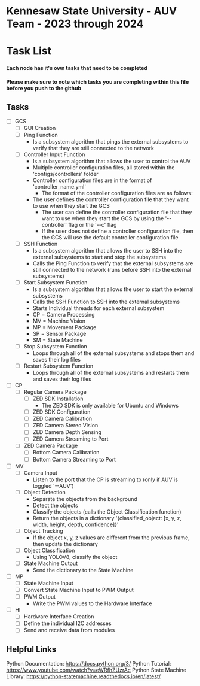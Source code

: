 # Kennesaw State University - AUV Team - 2023 through 2024 #

# Task List #
#### Each node has it's own tasks that need to be completed ####
#### Please make sure to note which tasks you are completing within this file before you push to the github ####

## Tasks ##
- [ ] GCS
    - [ ] GUI Creation
    - [ ] Ping Function
        - Is a subsystem algorithm that pings the external subsystems to verify that they are still connected to the network
    - [ ] Controller Input Function
        - Is a subsystem algorithm that allows the user to control the AUV
        - Multiple controller configuration files, all stored within the 'configs/controllers' folder
        - Controller configuration files are in the format of 'controller_name.yml'
            - The format of the controller configuration files are as follows:
        - The user defines the controller configuration file that they want to use when they start the GCS
            - The user can define the controller configuration file that they want to use when they start the GCS by using the '--controller' flag or the '--c' flag
            - If the user does not define a controller configuration file, then the GCS will use the default controller configuration file
    - [ ] SSH Function
        - Is a subsystem algorithm that allows the user to SSH into the external subsystems to start and stop the subsystems
        - Calls the Ping Function to verify that the external subsystems are still connected to the network (runs before SSH into the external subsystems)
    - [ ] Start Subsystem Function
        - Is a subsystem algorithm that allows the user to start the external subsystems
        - Calls the SSH Function to SSH into the external subsystems
        - Starts Individual threads for each external subsystem
         - CP = Camera Processing
         - MV = Machine Vision
         - MP = Movement Package
         - SP = Sensor Package
         - SM = State Machine
    - [ ] Stop Subsystem Function
        - Loops through all of the external subsystems and stops them and saves their log files
    - [ ] Restart Subsystem Function
        - Loops through all of the external subsystems and restarts them and saves their log files
- [ ] CP
  - [ ] Regular Camera Package
    - [ ] ZED SDK Installation
        - The ZED SDK is only available for Ubuntu and Windows
    - [ ] ZED SDK Configuration
    - [ ] ZED Camera Calibration
    - [ ] ZED Camera Stereo Vision
    - [ ] ZED Camera Depth Sensing
    - [ ] ZED Camera Streaming to Port
  - [ ] ZED Camera Package
    - [ ] Bottom Camera Calibration
    - [ ] Bottom Camera Streaming to Port
- [ ] MV
    - [ ] Camera Input
        - Listen to the port that the CP is streaming to (only if AUV is toggled '--AUV')
    - [ ] Object Detection
        - Separate the objects from the background
        - Detect the objects
        - Classify the objects (calls the Object Classification function)
        - Return the objects in a dictionary '{classified_object: [x, y, z, width, height, depth, confidence]}'
    - [ ] Object Tracking
        - If the object x, y, z values are different from the previous frame, then update the dictionary
    - [ ] Object Classification
        - Using YOLOV8, classify the object
    - [ ] State Machine Output
        - Send the dictionary to the State Machine
- [ ] MP
    - [ ] State Machine Input
    - [ ] Convert State Machine Input to PWM Output
    - [ ] PWM Output
        - Write the PWM values to the Hardware Interface
- [ ] HI
    - [ ] Hardware Interface Creation
    - [ ] Define the individual I2C addresses
    - [ ] Send and receive data from modules
## Helpful Links ##
Python Documentation: https://docs.python.org/3/
Python Tutorial: https://www.youtube.com/watch?v=eWRfhZUzrAc
Python State Machine Library: https://python-statemachine.readthedocs.io/en/latest/
